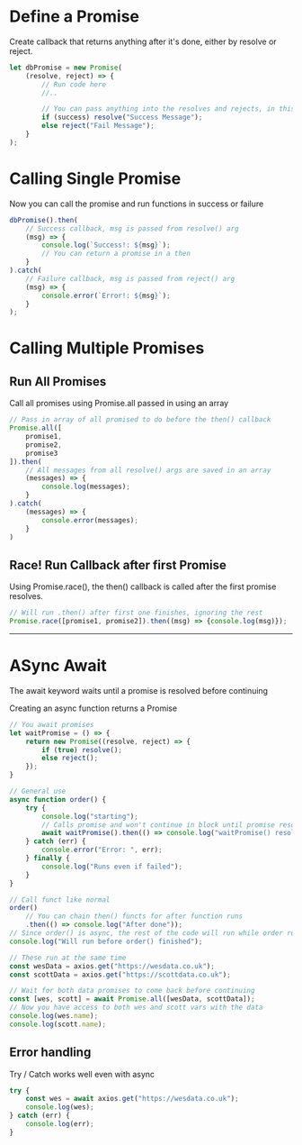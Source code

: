 # Define a Promise
Create callback that returns anything after it's done, either by resolve or reject.

```javascript
let dbPromise = new Promise(
    (resolve, reject) => {
        // Run code here
        //..

        // You can pass anything into the resolves and rejects, in this case just a string
        if (success) resolve("Success Message");
        else reject("Fail Message");
    }
);
```

# Calling Single Promise
Now you can call the promise and run functions in success or failure
```javascript
dbPromise().then(
    // Success callback, msg is passed from resolve() arg
    (msg) => {
        console.log(`Success!: ${msg}`);
        // You can return a promise in a then
    }
).catch(
    // Failure callback, msg is passed from reject() arg
    (msg) => {
        console.error(`Error!: ${msg}`);
    }
);
```

# Calling Multiple Promises

## Run All Promises
Call all promises using Promise.all passed in using an array

```javascript
// Pass in array of all promised to do before the then() callback
Promise.all([
    promise1,
    promise2,
    promise3
]).then(
    // All messages from all resolve() args are saved in an array
    (messages) => {
        console.log(messages);
    }
).catch(
    (messages) => {
        console.error(messages);
    }
)
```

## Race! Run Callback after first Promise
Using Promise.race(), the then() callback is called after the first promise resolves.
```javascript
// Will run .then() after first one finishes, ignoring the rest
Promise.race([promise1, promise2]).then((msg) => {console.log(msg)});
```

- - - -

# ASync Await
The await keyword waits until a promise is resolved before continuing

Creating an async function returns a Promise
```javascript
// You await promises
let waitPromise = () => {
    return new Promise((resolve, reject) => {
        if (true) resolve();
        else reject();
    });
}

// General use
async function order() {
    try {
        console.log("starting");
        // Calls promise and won't continue in block until promise resolves
        await waitPromise().then(() => console.log("waitPromise() resolved!"));
    } catch (err) {
        console.error("Error: ", err);
    } finally {
        console.log("Runs even if failed");
    }
}

// Call funct like normal
order()
    // You can chain then() functs for after function runs
    .then(() => console.log("After done"));
// Since order() is async, the rest of the code will run while order runs
console.log("Will run before order() finished");
```

```javascript
// These run at the same time
const wesData = axios.get("https://wesdata.co.uk");
const scottData = axios.get("https://scottdata.co.uk");

// Wait for both data promises to come back before continuing
const [wes, scott] = await Promise.all([wesData, scottData]);
// Now you have access to both wes and scott vars with the data
console.log(wes.name);
console.log(scott.name);
```

## Error handling
Try / Catch works well even with async

```javascript
try {
    const wes = await axios.get("https://wesdata.co.uk");
    console.log(wes);
} catch (err) {
    console.log(err);
}
```
